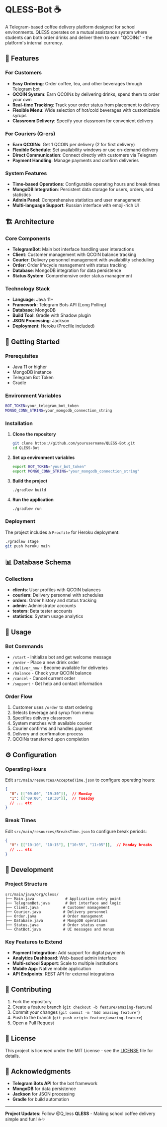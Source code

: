 # QLESS-Bot ☕

A Telegram-based coffee delivery platform designed for school environments. QLESS operates on a mutual assistance system where students can both order drinks and deliver them to earn "QCOINs" - the platform's internal currency.

## 🌟 Features

### For Customers
- **Easy Ordering**: Order coffee, tea, and other beverages through Telegram bot
- **QCOIN System**: Earn QCOINs by delivering drinks, spend them to order your own
- **Real-time Tracking**: Track your order status from placement to delivery
- **Flexible Menu**: Wide selection of hot/cold beverages with customizable syrups
- **Classroom Delivery**: Specify your classroom for convenient delivery

### For Couriers (Q-ers)
- **Earn QCOINs**: Get 1 QCOIN per delivery (2 for first delivery)
- **Flexible Schedule**: Set availability windows or use on-demand delivery
- **Direct Communication**: Connect directly with customers via Telegram
- **Payment Handling**: Manage payments and confirm deliveries

### System Features
- **Time-based Operations**: Configurable operating hours and break times
- **MongoDB Integration**: Persistent data storage for users, orders, and statistics
- **Admin Panel**: Comprehensive statistics and user management
- **Multi-language Support**: Russian interface with emoji-rich UI

## 🏗️ Architecture

### Core Components
- **TelegramBot**: Main bot interface handling user interactions
- **Client**: Customer management with QCOIN balance tracking
- **Courier**: Delivery personnel management with availability scheduling
- **Order**: Order lifecycle management with status tracking
- **Database**: MongoDB integration for data persistence
- **Status System**: Comprehensive order status management

### Technology Stack
- **Language**: Java 11+
- **Framework**: Telegram Bots API (Long Polling)
- **Database**: MongoDB
- **Build Tool**: Gradle with Shadow plugin
- **JSON Processing**: Jackson
- **Deployment**: Heroku (Procfile included)

## 🚀 Getting Started

### Prerequisites
- Java 11 or higher
- MongoDB instance
- Telegram Bot Token
- Gradle

### Environment Variables
```bash
BOT_TOKEN=your_telegram_bot_token
MONGO_CONN_STRING=your_mongodb_connection_string
```

### Installation

1. **Clone the repository**
   ```bash
   git clone https://github.com/yourusername/QLESS-Bot.git
   cd QLESS-Bot
   ```

2. **Set up environment variables**
   ```bash
   export BOT_TOKEN="your_bot_token"
   export MONGO_CONN_STRING="your_mongodb_connection_string"
   ```

3. **Build the project**
   ```bash
   ./gradlew build
   ```

4. **Run the application**
   ```bash
   ./gradlew run
   ```

### Deployment

The project includes a `Procfile` for Heroku deployment:

```bash
./gradlew stage
git push heroku main
```

## 📊 Database Schema

### Collections
- **clients**: User profiles with QCOIN balances
- **couriers**: Delivery personnel with schedules
- **orders**: Order history and status tracking
- **admin**: Administrator accounts
- **testers**: Beta tester accounts
- **statistics**: System usage analytics

## 🎯 Usage

### Bot Commands
- `/start` - Initialize bot and get welcome message
- `/order` - Place a new drink order
- `/deliver_now` - Become available for deliveries
- `/balance` - Check your QCOIN balance
- `/cancel` - Cancel current order
- `/support` - Get help and contact information

### Order Flow
1. Customer uses `/order` to start ordering
2. Selects beverage and syrup from menu
3. Specifies delivery classroom
4. System matches with available courier
5. Courier confirms and handles payment
6. Delivery and confirmation process
7. QCOINs transferred upon completion

## ⚙️ Configuration

### Operating Hours
Edit `src/main/resources/AcceptedTime.json` to configure operating hours:
```json
{
  "0": [["09:00", "19:30"]],  // Monday
  "1": [["09:00", "19:30"]],  // Tuesday
  // ... etc
}
```

### Break Times
Edit `src/main/resources/BreaksTime.json` to configure break periods:
```json
{
  "0": [["10:10", "10:15"], ["10:55", "11:05"]],  // Monday breaks
  // ... etc
}
```

## 🔧 Development

### Project Structure
```
src/main/java/org/qless/
├── Main.java              # Application entry point
├── TelegramBot.java       # Bot interface and logic
├── Client.java           # Customer management
├── Courier.java          # Delivery personnel
├── Order.java            # Order management
├── Database.java         # MongoDB operations
├── Status.java           # Order status enum
└── ChatBot.java          # UI messages and menus
```

### Key Features to Extend
- **Payment Integration**: Add support for digital payments
- **Analytics Dashboard**: Web-based admin interface
- **Multi-school Support**: Scale to multiple institutions
- **Mobile App**: Native mobile application
- **API Endpoints**: REST API for external integrations

## 🤝 Contributing

1. Fork the repository
2. Create a feature branch (`git checkout -b feature/amazing-feature`)
3. Commit your changes (`git commit -m 'Add amazing feature'`)
4. Push to the branch (`git push origin feature/amazing-feature`)
5. Open a Pull Request

## 📝 License

This project is licensed under the MIT License - see the [LICENSE](LICENSE) file for details.

## 🙏 Acknowledgments

- **Telegram Bots API** for the bot framework
- **MongoDB** for data persistence
- **Jackson** for JSON processing
- **Gradle** for build automation

---
**Project Updates**: Follow @Q_less
**QLESS** - Making school coffee delivery simple and fun! ☕✨
